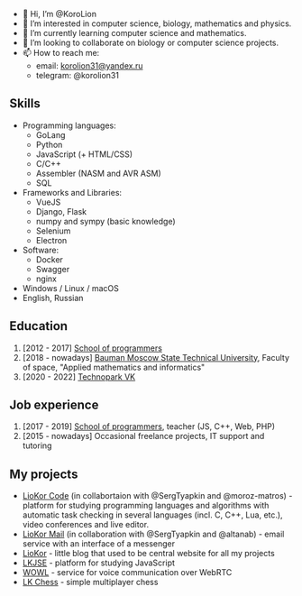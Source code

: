 
- 👋 Hi, I’m @KoroLion
- 👀 I’m interested in computer science, biology, mathematics and physics.
- 🌱 I’m currently learning computer science and mathematics.
- 💞️ I’m looking to collaborate on biology or computer science projects.
- 📫 How to reach me: 
  - email: korolion31@yandex.ru
  - telegram: @korolion31

## Skills
* Programming languages:
  * GoLang
  * Python
  * JavaScript (+ HTML/CSS)
  * C/C++
  * Assembler (NASM and AVR ASM)
  * SQL
* Frameworks and Libraries:
  * VueJS
  * Django, Flask
  * numpy and sympy (basic knowledge)
  * Selenium
  * Electron
* Software:
  * Docker
  * Swagger
  * nginx
* Windows / Linux / macOS
* English, Russian

## Education
1. [2012 - 2017] [School of programmers](https://informatics.ru/)
2. [2018 - nowadays] [Bauman Moscow State Technical University](https://bmstu.ru), Faculty of space, "Applied mathematics and informatics"
3. [2020 - 2022] [Technopark VK](https://park.vk.company/)

## Job experience
1. [2017 - 2019] [School of programmers](https://informatics.ru/), teacher (JS, C++, Web, PHP)
2. [2015 - nowadays] Occasional freelance projects, IT support and tutoring

## My projects
* [LioKor Code](https://code.liokor.com) (in collabortaion with @SergTyapkin and @moroz-matros) - platform for studying programming languages and algorithms with automatic task checking in several languages (incl. C, C++, Lua, etc.), video conferences and live editor.
* [LioKor Mail](https://mail.liokor.ru) (in collaboration with @SergTyapkin and @altanab) - email service with an interface of a messenger
* [LioKor](https://liokor.com) - little blog that used to be central website for all my projects
* [LKJSE](https://lkjse.liokor.com) - platform for studying JavaScript
* [WOWL](https://wowl.liokor.com) - service for voice communication over WebRTC
* [LK Chess](https://chess.liokor.com) - simple multiplayer chess
